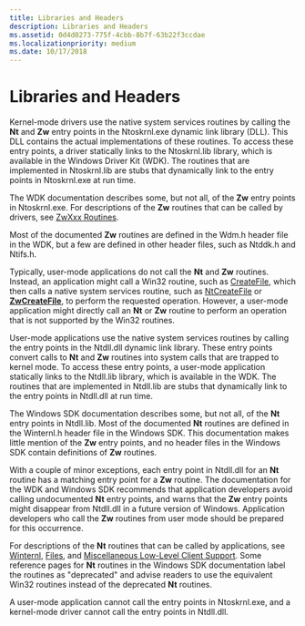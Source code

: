 ```yaml
---
title: Libraries and Headers
description: Libraries and Headers
ms.assetid: 0d4d0273-775f-4cbb-8b7f-63b22f3ccdae
ms.localizationpriority: medium
ms.date: 10/17/2018
---
```


# Libraries and Headers


Kernel-mode drivers use the native system services routines by calling the **Nt** and **Zw** entry points in the Ntoskrnl.exe dynamic link library (DLL). This DLL contains the actual implementations of these routines. To access these entry points, a driver statically links to the Ntoskrnl.lib library, which is available in the Windows Driver Kit (WDK). The routines that are implemented in Ntoskrnl.lib are stubs that dynamically link to the entry points in Ntoskrnl.exe at run time.

The WDK documentation describes some, but not all, of the **Zw** entry points in Ntoskrnl.exe. For descriptions of the **Zw** routines that can be called by drivers, see [ZwXxx Routines](/previous-versions/windows/hardware/drivers/ff567122(v=vs.85)).

Most of the documented **Zw** routines are defined in the Wdm.h header file in the WDK, but a few are defined in other header files, such as Ntddk.h and Ntifs.h.

Typically, user-mode applications do not call the **Nt** and **Zw** routines. Instead, an application might call a Win32 routine, such as [CreateFile](https://go.microsoft.com/fwlink/p/?linkid=152795), which then calls a native system services routine, such as [NtCreateFile](https://go.microsoft.com/fwlink/p/?linkid=157250) or [**ZwCreateFile**](/windows-hardware/drivers/ddi/ntifs/nf-ntifs-ntcreatefile), to perform the requested operation. However, a user-mode application might directly call an **Nt** or **Zw** routine to perform an operation that is not supported by the Win32 routines.

User-mode applications use the native system services routines by calling the entry points in the Ntdll.dll dynamic link library. These entry points convert calls to **Nt** and **Zw** routines into system calls that are trapped to kernel mode. To access these entry points, a user-mode application statically links to the Ntdll.lib library, which is available in the WDK. The routines that are implemented in Ntdll.lib are stubs that dynamically link to the entry points in Ntdll.dll at run time.

The Windows SDK documentation describes some, but not all, of the **Nt** entry points in Ntdll.lib. Most of the documented **Nt** routines are defined in the Winternl.h header file in the Windows SDK. This documentation makes little mention of the **Zw** entry points, and no header files in the Windows SDK contain definitions of **Zw** routines.

With a couple of minor exceptions, each entry point in Ntdll.dll for an **Nt** routine has a matching entry point for a **Zw** routine. The documentation for the WDK and Windows SDK recommends that application developers avoid calling undocumented **Nt** entry points, and warns that the **Zw** entry points might disappear from Ntdll.dll in a future version of Windows. Application developers who call the **Zw** routines from user mode should be prepared for this occurrence.

For descriptions of the **Nt** routines that can be called by applications, see [Winternl](https://go.microsoft.com/fwlink/p/?linkid=157253), [Files](https://go.microsoft.com/fwlink/p/?linkid=157254), and [Miscellaneous Low-Level Client Support](https://go.microsoft.com/fwlink/p/?linkid=157255). Some reference pages for **Nt** routines in the Windows SDK documentation label the routines as "deprecated" and advise readers to use the equivalent Win32 routines instead of the deprecated **Nt** routines.

A user-mode application cannot call the entry points in Ntoskrnl.exe, and a kernel-mode driver cannot call the entry points in Ntdll.dll.

 

